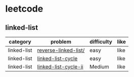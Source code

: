 # leetcode 

## linked-list
| category  | problem | difficulty | like | 
| ------------- | ------------- | ------------- | ---------|
|linked-list|[reverse-linked-list/](https://leetcode.com/problems/reverse-linked-list/description/)|easy|like|
|linked-list|[linked-list-cycle](https://leetcode.com/problems/linked-list-cycle/description/)|easy|like
|linked-list|[linked-list-cycle-ii](https://leetcode.com/problems/linked-list-cycle-ii/description/#)|Medium|like